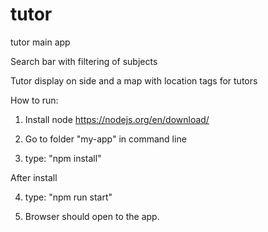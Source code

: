 # tutor
tutor main app


Search bar with filtering of subjects

Tutor display on side and a map with location tags for tutors

How to run:

1. Install node https://nodejs.org/en/download/

2. Go to folder "my-app" in command line

3. type: "npm install"

After install

4. type: "npm run start"

5. Browser should open to the app.

